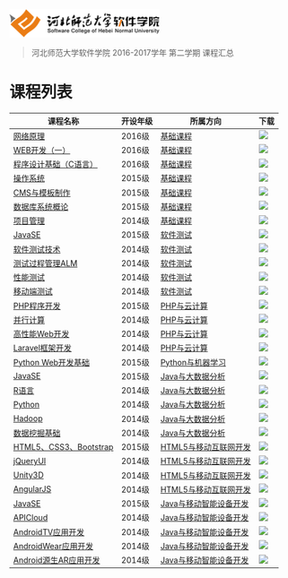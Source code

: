 <img src="./image/logo.png" height="50" /> 

> 河北师范大学软件学院 2016-2017学年 第二学期 课程汇总

# 课程列表

|课程名称|开设年级|所属方向|下载|
|-------|-------|-------|-------|
|[网络原理](https://github.com/edu2act/course-NetWork/tree/2016-2017-2st)|2016级|[基础课程](./基础课程)|[![](https://img.shields.io/badge/term-2016--2017--2st-orange.svg)](https://github.com/edu2act/course-NetWork/releases/tag/2016-2017-2st)|
|[WEB开发（一）](https://github.com/edu2act/course-web1/tree/2016-2017-2st)|2016级|[基础课程](./基础课程)|[![](https://img.shields.io/badge/term-2016--2017--2st-orange.svg)](https://github.com/edu2act/course-web1/releases/tag/2016-2017-2st)|
|[程序设计基础（C语言）](https://github.com/edu2act/course-c/tree/2016-2017-2st)|2016级|[基础课程](./基础课程)|[![](https://img.shields.io/badge/term-2016--2017--2st-orange.svg)](https://github.com/edu2act/course-c/releases/tag/2016-2017-2st)|
|[操作系统](https://github.com/edu2act/course-os/tree/2016-2017-2st)|2015级|[基础课程](./基础课程)|[![](https://img.shields.io/badge/term-2016--2017--2st-orange.svg)](https://github.com/edu2act/course-os/releases/tag/2016-2017-2st)|
|[CMS与模板制作](https://github.com/edu2act/course-cms/tree/2016-2017-2st)|2015级|[基础课程](./基础课程)|[![](https://img.shields.io/badge/term-2016--2017--2st-orange.svg)](https://github.com/edu2act/course-cms/releases/tag/2016-2017-2st)|
|[数据库系统概论](https://github.com/edu2act/course-DataBase/tree/2016-2017-2st)|2015级|[基础课程](./基础课程)|[![](https://img.shields.io/badge/term-2016--2017--2st-orange.svg)](https://github.com/edu2act/course-DataBase/releases/tag/2016-2017-2st)|
|[项目管理](https://github.com/edu2act/course-IT-Project-Management/tree/2016-2017-2st)|2014级|[基础课程](./基础课程)|[![](https://img.shields.io/badge/term-2016--2017--2st-orange.svg)](https://github.com/edu2act/course-IT-Project-Management/releases/tag/2016-2017-2st)|
|[JavaSE](https://github.com/edu2act/course-JavaSE-test/tree/2016-2017-2st)|2015级|[软件测试](./测试方向课程)|[![](https://img.shields.io/badge/term-2016--2017--2st-orange.svg)](https://github.com/edu2act/course-JavaSE-test/releases/tag/2016-2017-2st)|
|[软件测试技术](https://github.com/edu2act/course-Software-Testing-Techniques/tree/2016-2017-2st)|2014级|[软件测试](./测试方向课程)|[![](https://img.shields.io/badge/term-2016--2017--2st-orange.svg)](https://github.com/edu2act/course-Software-Testing-Techniques/releases/tag/2016-2017-2st)|
|[测试过程管理ALM](https://github.com/edu2act/course-Test-Process-Management/tree/2016-2017-2st)|2014级|[软件测试](./测试方向课程)|[![](https://img.shields.io/badge/term-2016--2017--2st-orange.svg)](https://github.com/edu2act/course-Test-Process-Management/releases/tag/2016-2017-2st)|
|[性能测试](https://github.com/edu2act/course-Load-Testing/tree/2016-2017-2st)|2014级|[软件测试](./测试方向课程)|[![](https://img.shields.io/badge/term-2016--2017--2st-orange.svg)](https://github.com/edu2act/course-Load-Testing/releases/tag/2016-2017-2st)|
|[移动端测试](https://github.com/edu2act/course-APP-Testing/tree/2016-2017-2st)|2014级|[软件测试](./测试方向课程)|[![](https://img.shields.io/badge/term-2016--2017--2st-orange.svg)](https://github.com/edu2act/course-APP-Testing/releases/tag/2016-2017-2st)|
|[PHP程序开发](https://github.com/edu2act/course-php-computing/tree/2016-2017-2st)|2015级|[PHP与云计算](./PHP与云计算方向课程)|[![](https://img.shields.io/badge/term-2016--2017--2st-orange.svg)](https://github.com/edu2act/course-php-computing/releases/tag/2016-2017-2st)|
|[并行计算](https://github.com/edu2act/course-parallel-cpomputing/tree/2016-2017-2st)|2014级|[PHP与云计算](./PHP与云计算方向课程)|[![](https://img.shields.io/badge/term-2016--2017--2st-orange.svg)](https://github.com/edu2act/course-parallel-cpomputing/releases/tag/2016-2017-2st)|
|[高性能Web开发](https://github.com/edu2act/course-php-hign-performance/tree/2016-2017-2st)|2014级|[PHP与云计算](./PHP与云计算方向课程)|[![](https://img.shields.io/badge/term-2016--2017--2st-orange.svg)](https://github.com/edu2act/course-php-hign-performance/releases/tag/2016-2017-2st)|
|[Laravel框架开发](https://github.com/edu2act/Course-Laravel/tree/2016-2017-2st)|2014级|[PHP与云计算](./PHP与云计算方向课程)|[![](https://img.shields.io/badge/term-2016--2017--2st-orange.svg)](https://github.com/edu2act/Course-Laravel/releases/tag/2016-2017-2st)|
|[Python Web开发基础](https://github.com/edu2act/course-Python-Web/tree/2016-2017-2st)|2015级|[Python与机器学习](./机器学习)|[![](https://img.shields.io/badge/term-2016--2017--2st-orange.svg)](https://github.com/edu2act/course-Python-Web/releases/tag/2016-2017-2st)|
|[JavaSE](https://github.com/edu2act/course-javase-bigdata/tree/2016-2017-2st)|2015级|[Java与大数据分析](./Java与大数据方向课程)|[![](https://img.shields.io/badge/term-2016--2017--2st-orange.svg)](https://github.com/edu2act/course-javase-bigdata/releases/tag/2016-2017-2st)|
|[R语言](https://github.com/edu2act/course-R/tree/2016-2017-2st)|2014级|[Java与大数据分析](./Java与大数据方向课程)|[![](https://img.shields.io/badge/term-2016--2017--2st-orange.svg)](https://github.com/edu2act/course-R/releases/tag/2016-2017-2st)|
|[Python](https://github.com/edu2act/course-Python/tree/2016-2017-2st)|2014级|[Java与大数据分析](./Java与大数据方向课程)|[![](https://img.shields.io/badge/term-2016--2017--2st-orange.svg)](https://github.com/edu2act/course-Python/releases/tag/2016-2017-2st)|
|[Hadoop](https://github.com/edu2act/course-Hadoop/tree/2016-2017-2st)|2014级|[Java与大数据分析](./Java与大数据方向课程)|[![](https://img.shields.io/badge/term-2016--2017--2st-orange.svg)](https://github.com/edu2act/course-Hadoop/releases/tag/2016-2017-2st)|
|[数据挖掘基础](https://github.com/edu2act/course-Fundamentals-of-data-mining/tree/2016-2017-2st)|2014级|[Java与大数据分析](./Java与大数据方向课程)|[![](https://img.shields.io/badge/term-2016--2017--2st-orange.svg)](https://github.com/edu2act/course-Fundamentals-of-data-mining/releases/tag/2016-2017-2st)|
|[HTML5、CSS3、Bootstrap](https://github.com/edu2act/course-HTML5-and-mobile-internet-development-fondation/tree/2016-2017-2st)|2015级|[HTML5与移动互联网开发](./H5与移动互联网方向课程)|[![](https://img.shields.io/badge/term-2016--2017--2st-orange.svg)](https://github.com/edu2act/course-HTML5-and-mobile-internet-development-fondation/releases/tag/2016-2017-2st)|
|[jQueryUI](https://github.com/edu2act/course-jQueryUI/tree/2016-2017-2st)|2014级|[HTML5与移动互联网开发](./H5与移动互联网方向课程)|[![](https://img.shields.io/badge/term-2016--2017--2st-orange.svg)](https://github.com/edu2act/course-jQueryUI/releases/tag/2016-2017-2st)|
|[Unity3D](https://github.com/edu2act/course-Unity3D/tree/2016-2017-2st)|2014级|[HTML5与移动互联网开发](./H5与移动互联网方向课程)|[![](https://img.shields.io/badge/term-2016--2017--2st-orange.svg)](https://github.com/edu2act/course-Unity3D/releases/tag/2016-2017-2st)|
|[AngularJS](https://github.com/edu2act/course-AngularJS/tree/2016-2017-2st)|2014级|[HTML5与移动互联网开发](./H5与移动互联网方向课程)|[![](https://img.shields.io/badge/term-2016--2017--2st-orange.svg)](https://github.com/edu2act/course-AngularJS/releases/tag/2016-2017-2st)|
|[JavaSE](https://github.com/edu2act/course-JavaSE-Android/tree/2016-2017-2st)|2015级|[Java与移动智能设备开发](./Java与智能设备方向课程)|[![](https://img.shields.io/badge/term-2016--2017--2st-orange.svg)](https://github.com/edu2act/course-JavaSE-Android/releases/tag/2016-2017-2st)|
|[APICloud](https://github.com/edu2act/course-APICloud/tree/2016-2017-2st)|2014级|[Java与移动智能设备开发](./Java与智能设备方向课程)|[![](https://img.shields.io/badge/term-2016--2017--2st-orange.svg)](https://github.com/edu2act/course-APICloud/releases/tag/2016-2017-2st)|
|[AndroidTV应用开发](https://github.com/edu2act/course-AndroidTV/tree/2016-2017-2st)|2014级|[Java与移动智能设备开发](./Java与智能设备方向课程)|[![](https://img.shields.io/badge/term-2016--2017--2st-orange.svg)](https://github.com/edu2act/course-AndroidTV/releases/tag/2016-2017-2st)|
|[AndroidWear应用开发](https://github.com/edu2act/course-AndroidWear/tree/2016-2017-2st)|2014级|[Java与移动智能设备开发](./Java与智能设备方向课程)|[![](https://img.shields.io/badge/term-2016--2017--2st-orange.svg)](https://github.com/edu2act/course-AndroidWear/releases/tag/2016-2017-2st)|
|[Android源生AR应用开发](https://github.com/edu2act/course-AndroidAR/tree/2016-2017-2st)|2014级|[Java与移动智能设备开发](./Java与智能设备方向课程)|[![](https://img.shields.io/badge/term-2016--2017--2st-orange.svg)](https://github.com/edu2act/course-AndroidAR/releases/tag/2016-2017-2st)|





